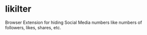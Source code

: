 # likilter
Browser Extension for hiding Social Media numbers like numbers of followers, likes, shares, etc.
